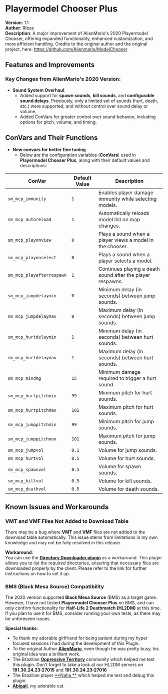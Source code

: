 # Playermodel Chooser Plus

**Version**: 1.1  
**Author**: Ribas  
**Description**: A major improvement of AlienMario's 2020 Playermodel Chooser, offering expanded functionality, enhanced customization, and more efficient handling.
Credits to the original author and the original project, here: https://github.com/Alienmario/ModelChooser

## Features and Improvements

### Key Changes from AlienMario's 2020 Version:
- **Sound System Overhaul**:
  - Added support for **spawn sounds**, **kill sounds**, and **configurable sound delays**. Previously, only a limited set of sounds (hurt, death, etc.) were supported, and without control over sound delay or volume.
  - Added ConVars for greater control over sound behavior, including options for pitch, volume, and timing.
 
## ConVars and Their Functions
- **New convars for better fine tuning**
  - Below are the configuration variables (**ConVars**) used in **Playermodel Chooser Plus**, along with their default values and descriptions:

| **ConVar**                | **Default Value** | **Description**                                                                 |
|---------------------------|-------------------|---------------------------------------------------------------------------------|
| `sm_mcp_immunity`          | `1`               | Enables player damage immunity while selecting models.                           |
| `sm_mcp_autoreload`        | `1`               | Automatically reloads model list on map changes.                                 |
| `sm_mcp_playonview`        | `0`               | Plays a sound when a player views a model in the chooser.                        |
| `sm_mcp_playonselect`      | `0`               | Plays a sound when a player selects a model.                                     |
| `sm_mcp_playafterrespawn`  | `1`               | Continues playing a death sound after the player respawns.                       |
| `sm_mcp_jumpdelaymin`      | `0`               | Minimum delay (in seconds) between jump sounds.                                  |
| `sm_mcp_jumpdelaymax`      | `0`               | Maximum delay (in seconds) between jump sounds.                                  |
| `sm_mcp_hurtdelaymin`      | `1`               | Minimum delay (in seconds) between hurt sounds.                                  |
| `sm_mcp_hurtdelaymax`      | `1`               | Maximum delay (in seconds) between hurt sounds.                                  |
| `sm_mcp_mindmg`            | `15`              | Minimum damage required to trigger a hurt sound.                                 |
| `sm_mcp_hurtpitchmin`      | `99`              | Minimum pitch for hurt sounds.                                                  |
| `sm_mcp_hurtpitchmax`      | `101`             | Maximum pitch for hurt sounds.                                                  |
| `sm_mcp_jumppitchmin`      | `99`              | Minimum pitch for jump sounds.                                                  |
| `sm_mcp_jumppitchmax`      | `101`             | Maximum pitch for jump sounds.                                                  |
| `sm_mcp_jumpvol`           | `0.1`             | Volume for jump sounds.                                                         |
| `sm_mcp_hurtvol`           | `0.5`             | Volume for hurt sounds.                                                         |
| `sm_mcp_spawnvol`          | `0.5`             | Volume for spawn sounds.                                                        |
| `sm_mcp_killvol`           | `0.5`             | Volume for kill sounds.                                                         |
| `sm_mcp_deathvol`          | `0.5`             | Volume for death sounds.                                                        |

## Known Issues and Workarounds

### VMT and VMF Files Not Added to Download Table
There may be a bug where **VMT** and **VMF** files are not added to the download table automatically. This issue stems from limitations in my own knowledge and may not be fully resolved in this release.

**Workaround**:  
You can use the [**Directory Downloader plugin**](https://forums.alliedmods.net/showthread.php?p=2568881) as a workaround. This plugin allows you to list the required directories, ensuring that necessary files are downloaded properly by the client. Please refer to the link for further instructions on how to set it up.

### BMS (Black Mesa Source) Compatibility
The 2020 version supported **Black Mesa Source** (BMS) as a target game. However, I have not tested **Playermodel Chooser Plus** on BMS, and can only confirm functionality for **Half-Life 2 Deathmatch (HL2DM)** at this time. If you plan to use it for BMS, consider running your own tests, as there may be unforeseen issues.

**Special thanks**:
- To thank my adorable girlfriend for being patient during my hyper focused sessions i had during the development of this Plugin.
- To the original Author [**AlienMario**](https://github.com/Alienmario), even though he was pretty busy, his original idea was a brilliant work.
- The Brazilian [**Oppressive Territory**](https://optr.me) community which helped me test this plugin. Don't forget to take a look at our HL2DM servers on **191.30.24.23:27015** and **191.30.24.23:27016**
- The Brazilian player [**Naha **](https://github.com/gabrielmarquesm/) which helped me test and debug this plugin.
- [**Abigail**](https://optr.me/Abigail.png), my adorable cat.
